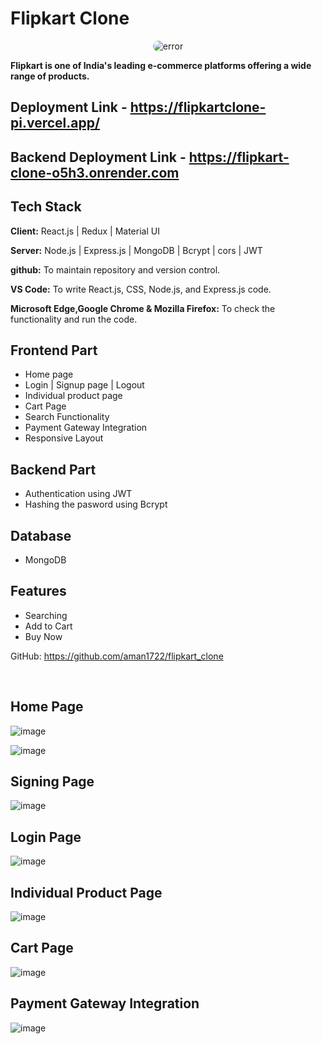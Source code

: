 # Flipkart Clone

<div style="display: flex; justify-content: center; align-items: center;">
  <img style="border-radius: 10px" src="https://static-assets-web.flixcart.com/www/linchpin/fk-cp-zion/img/fa_62673a.png" alt="error">
</div>


**Flipkart is one of India's leading e-commerce platforms offering a wide range of products.**


## Deployment Link - https://flipkartclone-pi.vercel.app/
## Backend Deployment Link - https://flipkart-clone-o5h3.onrender.com

## Tech Stack

**Client:** React.js | Redux | Material UI 

**Server:** Node.js | Express.js | MongoDB | Bcrypt | cors | JWT

**github:** To maintain repository and version control.

**VS Code:** To write React.js, CSS, Node.js, and Express.js code.

**Microsoft Edge,Google Chrome & Mozilla Firefox:** To check the functionality and run the code.

## Frontend Part

- Home page
- Login | Signup page | Logout
- Individual product page
- Cart Page 
- Search Functionality
- Payment Gateway Integration
- Responsive Layout


## Backend Part
- Authentication using JWT
- Hashing the pasword using Bcrypt


## Database  
 - MongoDB

## Features 
 -  Searching 
 -  Add to Cart
 -  Buy Now
 


 GitHub: https://github.com/aman1722/flipkart_clone

<br>

## Home Page
![image](https://github.com/aman1722/flipkart_clone/assets/112754413/434d567b-55db-42fa-bb1b-f0c2f4100606)

![image](https://github.com/aman1722/flipkart_clone/assets/112754413/089826dd-7bad-4cd4-b90b-401d2ada34a7)


## Signing Page
![image](https://github.com/aman1722/flipkart_clone/assets/112754413/a3b3a1be-de36-48be-b1e9-c1289aa7e0f3)


## Login Page
![image](https://github.com/aman1722/flipkart_clone/assets/112754413/59ac50d7-fc2c-46c0-942b-a6114d468e0d)


## Individual Product Page
![image](https://github.com/aman1722/flipkart_clone/assets/112754413/3b0aa514-f570-4618-9ae2-d95246d4f169)


## Cart Page 
![image](https://github.com/aman1722/flipkart_clone/assets/112754413/e4e306c4-8ee6-4f57-8b64-d6ddb822cdd2)




## Payment Gateway Integration
![image](https://github.com/aman1722/flipkart_clone/assets/112754413/42679401-cdea-47ae-849e-d3577ddb3eb3)










